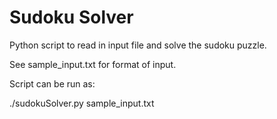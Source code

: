 Sudoku Solver
===============================

Python script to read in input file and solve the sudoku puzzle.

See sample_input.txt for format of input.

Script can be run as:

./sudokuSolver.py sample_input.txt


